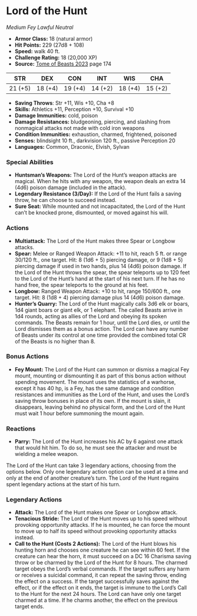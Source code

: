 # Lord of the Hunt

*Medium* *Fey* *Lawful Neutral*

- **Armor Class:** 18 (natural armor)
- **Hit Points:** 229 (27d8 + 108)
- **Speed:** walk 40 ft.
- **Challenge Rating:** 18 (20,000 XP)
- **Source:** [Tome of Beasts 2023](https://koboldpress.com/kpstore/product/tome-of-beasts-1-2023-edition/) page 174

| STR | DEX | CON | INT | WIS | CHA |
| --- | --- | --- | --- | --- | --- |
| 21 (+5) | 18 (+4) | 19 (+4) | 14 (+2) | 18 (+4) | 15 (+2) |

- **Saving Throws**: Str +11, Wis +10, Cha +8
- **Skills:** Athletics +11, Perception +10, Survival +10
- **Damage Immunities:** cold, poison
- **Damage Resistances:** bludgeoning, piercing, and slashing from nonmagical attacks not made with cold iron weapons
- **Condition Immunities:** exhaustion, charmed, frightened, poisoned
- **Senses:** blindsight 10 ft., darkvision 120 ft., passive Perception 20
- **Languages:** Common, Draconic, Elvish, Sylvan
### Special Abilities
- **Huntsman’s Weapons:** The Lord of the Hunt’s weapon attacks are magical. When he hits with any weapon, the weapon deals an extra 14 (4d6) poison damage (included in the attack).
- **Legendary Resistance (3/Day):** If the Lord of the Hunt fails a saving throw, he can choose to succeed instead.
- **Sure Seat:** While mounted and not incapacitated, the Lord of the Hunt can’t be knocked prone, dismounted, or moved against his will.
### Actions
- **Multiattack:** The Lord of the Hunt makes three Spear or Longbow attacks.
- **Spear:** Melee or Ranged Weapon Attack: +11 to hit, reach 5 ft. or range 30/120 ft., one target. Hit: 8 (1d6 + 5) piercing damage, or 9 (1d8 + 5) piercing damage if used in two hands, plus 14 (4d6) poison damage. If the Lord of the Hunt throws the spear, the spear teleports up to 120 feet to the Lord of the Hunt’s hand at the start of his next turn. If he has no hand free, the spear teleports to the ground at his feet.
- **Longbow:** Ranged Weapon Attack: +10 to hit, range 150/600 ft., one target. Hit: 8 (1d8 + 4) piercing damage plus 14 (4d6) poison damage.
- **Hunter’s Quarry:** The Lord of the Hunt magically calls 3d6 elk or boars, 1d4 giant boars or giant elk, or 1 elephant. The called Beasts arrive in 1d4 rounds, acting as allies of the Lord and obeying its spoken commands. The Beasts remain for 1 hour, until the Lord dies, or until the Lord dismisses them as a bonus action. The Lord can have any number of Beasts under its control at one time provided the combined total CR of the Beasts is no higher than 8.
### Bonus Actions
- **Fey Mount:** The Lord of the Hunt can summon or dismiss a magical Fey mount, mounting or dismounting it as part of this bonus action without spending movement. The mount uses the statistics of a warhorse, except it has 40 hp, is a Fey, has the same damage and condition resistances and immunities as the Lord of the Hunt, and uses the Lord’s saving throw bonuses in place of its own. If the mount is slain, it disappears, leaving behind no physical form, and the Lord of the Hunt must wait 1 hour before summoning the mount again.
### Reactions
- **Parry:** The Lord of the Hunt increases his AC by 6 against one attack that would hit him. To do so, he must see the attacker and must be wielding a melee weapon.

The Lord of the Hunt can take 3 legendary actions, choosing from the options below. Only one legendary action option can be used at a time and only at the end of another creature’s turn. The Lord of the Hunt regains spent legendary actions at the start of his turn.
### Legendary Actions
- **Attack:** The Lord of the Hunt makes one Spear or Longbow attack.
- **Tenacious Stride:** The Lord of the Hunt moves up to his speed without provoking opportunity attacks. If he is mounted, he can force the mount to move up to half its speed without provoking opportunity attacks instead.
- **Call to the Hunt (Costs 2 Actions):** The Lord of the Hunt blows his hunting horn and chooses one creature he can see within 60 feet. If the creature can hear the horn, it must succeed on a DC 16 Charisma saving throw or be charmed by the Lord of the Hunt for 8 hours. The charmed target obeys the Lord’s verbal commands. If the target suffers any harm or receives a suicidal command, it can repeat the saving throw, ending the effect on a success. If the target successfully saves against the effect, or if the effect on it ends, the target is immune to the Lord’s Call to the Hunt for the next 24 hours. The Lord can have only one target charmed at a time. If he charms another, the effect on the previous target ends.
